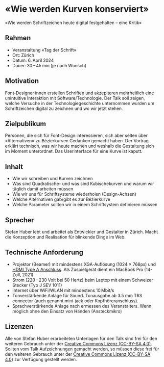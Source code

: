 # «Wie werden Kurven konserviert»
«Wie werden Schriftzeichen heute digital festgehalten – eine Kritik»

## Rahmen
* Veranstaltung «Tag der Schrift»
* Ort: Zürich
* Datum: 6. April 2024 
* Dauer: 30 – 45 min (je nach Wunsch)

## Motivation
Font-Designer·innen erstellen Schriften und akzepiteren mehrheitlich eine unintuitive Interaktion mit Software/Technologie. Der Talk soll zeigen, welche Versuche in der Technologiegeschichte unternommen wurden um Schriftzeichen digital zu zeichnen und wo wir jetzt stehen.  

## Zielpublikum
Personen, die sich für Font-Design interessieren, sich aber selten über «Alternativen» zu Bézierkurven Gedanken gemacht haben. Der Vortrag erklärt technisch, was wir heute machen und weshalb die Gestaltung sich im Moment unterordnet. Das Userinterface für eine Kurve ist kaputt.

## Inhalt
* Wie wir schreiben und Kurven zeichnen
* Was sind Quadratische- und was sind Kubischekurven und warum wir täglich damit arbeiten müssen
* Wie wir uns für Schriftsysteme wiederholen (Design-Achsen)
* Welche Alternativen gab/gibt es zur Bézierkurve
* Welche Parameter sollten wir in einem Schriftsystem definieren müssen

## Sprecher
Stefan Huber lebt und arbeitet als Entwickler und Gestalter in Zürich. Macht die Konzeption und Realisation für blinkende Dinge im Web.

## Technische Anforderung
* Projektor (Beamer) mit mindestens XGA-Auflösung (1024 × 768px) und [HDMI Type A Anschluss](https://en.wikipedia.org/wiki/HDMI#/media/File:HDMI_Connector_Types.png). Als Zuspielgerät dient ein MacBook Pro (14-Zoll, 2021)
* Strom (220 – 230 Volt bei 50 Hertz) beim Laptop mit einem Schweizer Stecker (Typ J SEV 1011)
* Internet über WiFi/WLAN mit mindestens 10 Mbit/s
* Tonverstärkende Anlage für Sound. Tonausgabe ab 3.5 mm TRS connector (auch genannt mini-jack oder Kopfhöreranschluss).
* Sprachverstärkende Anlage nach ermessen des Veranstalters. Wenn möglich ohne den Einsatz von Händen (Ansteckmikro)

## Lizenzen
Alle von Stefan Huber erarbeiteten Unterlagen für den Talk sind frei für den weiteren Gebrauch unter der [Creative Commons Lizenz (CC-BY-SA 4.0)](https://creativecommons.org/licenses/by-sa/4.0/).
Sollten vom Talk Aufzeichnungen gemacht werden, so müssen diese frei für den weiteren Gebrauch unter der [Creative Commons Lizenz (CC-BY-SA 4.0)](https://creativecommons.org/licenses/by-sa/4.0/) zur Verfügung gestellt werden.

